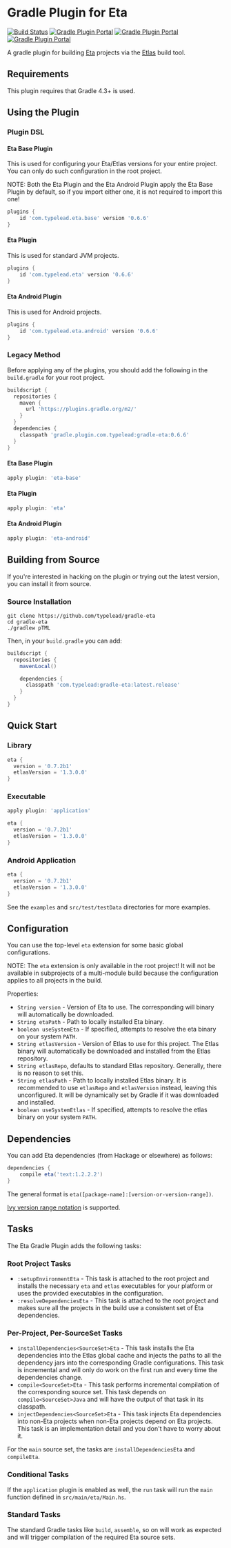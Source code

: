 # Gradle Plugin for Eta

[![Build Status](https://travis-ci.org/typelead/gradle-eta.svg?branch=master)](https://travis-ci.org/typelead/gradle-eta)
[![Gradle Plugin Portal](https://img.shields.io/badge/com.typelead.eta-0.6.6-green.svg?longCache=true&style=plastic)](https://plugins.gradle.org/plugin/com.typelead.eta)
[![Gradle Plugin Portal](https://img.shields.io/badge/com.typelead.eta.android-0.6.6-green.svg?longCache=true&style=plastic)](https://plugins.gradle.org/plugin/com.typelead.eta.android)
[![Gradle Plugin Portal](https://img.shields.io/badge/com.typelead.eta.base-0.6.6-green.svg?longCache=true&style=plastic)](https://plugins.gradle.org/plugin/com.typelead.eta.base)

A gradle plugin for building [Eta](http://eta-lang.org/) projects via the
[Etlas](https://github.com/typelead/etlas) build tool.

## Requirements

This plugin requires that Gradle 4.3+ is used.

## Using the Plugin

### Plugin DSL

#### Eta Base Plugin

This is used for configuring your Eta/Etlas versions for your entire project. You can only do such configuration in the root project.

NOTE: Both the Eta Plugin and the Eta Android Plugin apply the Eta Base Plugin by default, so if you import either one, it is not required to import this one!

```gradle
plugins {
    id 'com.typelead.eta.base' version '0.6.6'
}
```

#### Eta Plugin

This is used for standard JVM projects.

```gradle
plugins {
    id 'com.typelead.eta' version '0.6.6'
}
```

#### Eta Android Plugin

This is used for Android projects.

```gradle
plugins {
    id 'com.typelead.eta.android' version '0.6.6'
}
```

### Legacy Method

Before applying any of the plugins, you should add the following in the `build.gradle` for your root project.

```gradle
buildscript {
  repositories {
    maven {
      url 'https://plugins.gradle.org/m2/'
    }
  }
  dependencies {
    classpath 'gradle.plugin.com.typelead:gradle-eta:0.6.6'
  }
}
```

#### Eta Base Plugin

```gradle
apply plugin: 'eta-base'
```

#### Eta Plugin

```gradle
apply plugin: 'eta'
```

#### Eta Android Plugin

```gradle
apply plugin: 'eta-android'
```

## Building from Source

If you're interested in hacking on the plugin or trying out the latest version, you can install it from source.

### Source Installation

```shell
git clone https://github.com/typelead/gradle-eta
cd gradle-eta
./gradlew pTML
```

Then, in your `build.gradle` you can add:


```gradle
buildscript {
  repositories {
    mavenLocal()

    dependencies {
      classpath 'com.typelead:gradle-eta:latest.release'
    }
  }
}
```

## Quick Start

### Library

```gradle
eta {
  version = '0.7.2b1'
  etlasVersion = '1.3.0.0'
}
```

### Executable
```gradle
apply plugin: 'application'

eta {
  version = '0.7.2b1'
  etlasVersion = '1.3.0.0'
}
```

### Android Application

```gradle
eta {
  version = '0.7.2b1'
  etlasVersion = '1.3.0.0'
}
```

See the `examples` and `src/test/testData` directories for more examples.

## Configuration

You can use the top-level `eta` extension for some basic global configurations.

NOTE: The `eta` extension is only available in the root project! It will not be 
available in subprojects of a multi-module build because the configuration applies to 
all projects in the build.

Properties:

* `String version` - Version of Eta to use. The corresponding will binary will 
    automatically be downloaded.
* `String etaPath` - Path to locally installed Eta binary. 
* `boolean useSystemEta` - If specified, attempts to resolve the eta binary on your system `PATH`.
* `String etlasVersion` - Version of Etlas to use for this project. The Etlas binary
    will automatically be downloaded and installed from the Etlas repository.
* `String etlasRepo`, defaults to standard Etlas repository. Generally, there is no
    reason to set this.
* `String etlasPath` - Path to locally installed Etlas binary. It is recommended to
    use `etlasRepo` and `etlasVersion` instead, leaving this unconfigured. It will be
    dynamically set by Gradle if it was downloaded and installed.
* `boolean useSystemEtlas` - If specified, attempts to resolve the etlas binary
    on your system `PATH`.

## Dependencies

You can add Eta dependencies (from Hackage or elsewhere) as follows:

```gradle
dependencies {
    compile eta('text:1.2.2.2')
}
```

The general format is `eta([package-name]:[version-or-version-range])`.

[Ivy version range notation](http://ant.apache.org/ivy/history/latest-milestone/ivyfile/dependency.html) is supported.

## Tasks

The Eta Gradle Plugin adds the following tasks:

### Root Project Tasks

* `:setupEnvironmentEta` - This task is attached to the root project and installs the necessary `eta` and `etlas` executables for your platform or uses the provided executables in the configuration.
* `:resolveDependenciesEta` - This task is attached to the root project and makes sure all the projects in the build use a consistent set of Eta dependencies.

### Per-Project, Per-SourceSet Tasks

* `installDependencies<SourceSet>Eta` - This task installs the Eta dependencies into the Etlas global cache and injects the paths to all the dependency jars into the corresponding Gradle configurations. This task is incremental and will only do work on the first run and every time the dependencies change.
* `compile<SourceSet>Eta` - This task performs incremental compilation of the corresponding source set. This task depends on `compile<SourceSet>Java` and will have the output of that task in its classpath.
* `injectDependencies<SourceSet>Eta` - This task injects Eta dependencies into non-Eta projects when non-Eta projects depend on Eta projects. This task is an implementation detail and you don't have to worry about it.

For the `main` source set, the tasks are `installDependenciesEta` and `compileEta`.

### Conditional Tasks

If the `application` plugin is enabled as well, the `run` task will run the `main` function defined in `src/main/eta/Main.hs`.

### Standard Tasks

The standard Gradle tasks like `build`, `assemble`, so on will work as expected and will trigger compilation of the required Eta source sets.
